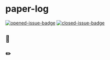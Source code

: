 # paper-log

[![opened-issue-badge](https://img.shields.io/github/issues/jordiclive/paper-log)](https://github.com/jordiclive/paper-log/issues)
[![closed-issue-badge](https://img.shields.io/github/issues-closed/jordiclive/paper-log)](https://github.com/codertimo/paper-log/issues?utf8=%E2%9C%93&q=is%3Aissue+is%3Aclosed+)

##  👋



###  ✏️


